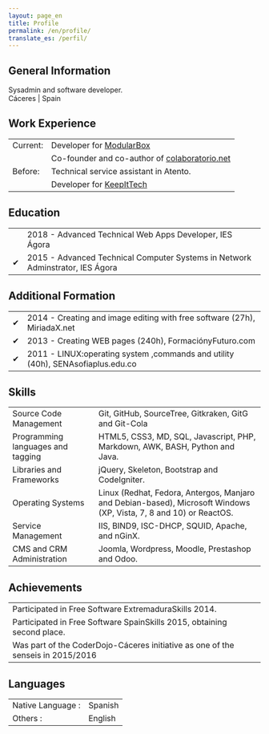 ```yaml
---
layout: page_en
title: Profile
permalink: /en/profile/
translate_es: /perfil/
---
```


## General Information
<p class="profile-description">Sysadmin and software developer.
<br>
Cáceres | Spain
</p>

## Work Experience
<table class="profile-table">
	<tbody>
		<tr>
			<td class="profile-table-header">Current:</td>
			<td class="profile-table-info">Developer for <a href="http://modularbox.es" target="_blank">ModularBox</a></td>
		</tr>
		<tr>
			<td class="profile-table-header"></td>
			<td class="profile-table-info">Co-founder and co-author of <a href="http://colaboratorio.net" target="_blank">colaboratorio.net</a></td>
		</tr>
		<tr>
			<td class="profile-table-header">Before:</td>
			<td class="profile-table-info">Technical service assistant in Atento.</td>
		</tr>
		<tr>
			<td class="profile-table-header"></td>
			<td class="profile-table-info">Developer for <a href="http://keepitech.com" target="_blank">KeepItTech</a></td>
		</tr>
	</tbody>
</table>

## Education


<table class="profile-table">
	<tbody>
		<tr>
			<td class="profile-table-header"></td>
			<td class="profile-table-info">2018 - Advanced Technical Web Apps Developer, IES Ágora</td>
		</tr>
		<tr>
			<td class="profile-table-header">✔</td>
			<td class="profile-table-info">2015 - Advanced Technical Computer Systems in Network Adminstrator, IES Ágora</td>
		</tr>
	</tbody>
</table>

## Additional Formation

<table class="profile-table">
	<tbody>
		<tr>
			<td class="profile-table-info">✔</td>
			<td class="profile-table-info">2014 - Creating and image editing with free software (27h), MiriadaX.net</td>
		</tr>
		<tr>
			<td class="profile-table-info">✔</td>
			<td class="profile-table-info">2013 - Creating WEB pages (240h), FormaciónyFuturo.com</td>
		</tr>
		<tr>
			<td class="profile-table-info">✔</td>
			<td class="profile-table-info">2011 - LINUX:operating system ,commands and utility (40h), SENAsofiaplus.edu.co</td>
		</tr>
	</tbody>
</table>

## Skills

<table class = "profile-table">
	<tbody>
		<tr>
			<td class = "profile-table-header"> Source Code Management </td>
			<td class = "profile-table-info"> Git, GitHub, SourceTree, Gitkraken, GitG and Git-Cola </td>
		</tr>
		<tr>
			<td class = "profile-table-header"> Programming languages ​​and tagging </td>
			<td class = "profile-table-info"> HTML5, CSS3, MD, SQL, Javascript, PHP, Markdown, AWK, BASH, Python and Java. </td>
		</tr>
		<tr>
			<td class = "profile-table-header"> Libraries and Frameworks </td>
			<td class = "profile-table-info"> jQuery, Skeleton, Bootstrap and CodeIgniter. </td>
		</tr>
		<tr>
			<td class = "profile-table-header"> Operating Systems </td>
			<td class = "profile-table-info"> Linux (Redhat, Fedora, Antergos, Manjaro and Debian-based), Microsoft Windows (XP, Vista, 7, 8 and 10) or ReactOS. </td>
		</tr>
		<tr>
			<td class = "profile-table-header"> Service Management </td>
			<td class = "profile-table-info"> IIS, BIND9, ISC-DHCP, SQUID, Apache, and nGinX. </td>
		</tr>
		<tr>
			<td class = "profile-table-header"> CMS and CRM Administration </td>
			<td class = "profile-table-info"> Joomla, Wordpress, Moodle, Prestashop and Odoo. </td>
		</tr>
	</tbody>
</table>

## Achievements

<table class="profile-table">
	<tbody>
		<tr><td class="profile-table-info">Participated in Free Software ExtremaduraSkills 2014.</td></tr>
		<tr><td class="profile-table-info">Participated in Free Software SpainSkills 2015, obtaining second place.</td></tr>
		<tr><td class="profile-table-info">Was part of the CoderDojo-Cáceres initiative as one of the senseis in 2015/2016</td></tr>
	</tbody>
</table>

## Languages

<table class="profile-table">
	<tbody>
		<tr>
			<td class="profile-table-header">Native Language :</td>
			<td class="profile-table-info">Spanish</td>
		</tr>
		<tr>
			<td class="profile-table-header">Others :</td>
			<td class="profile-table-info">English</td>
		</tr>
	</tbody>
</table>
